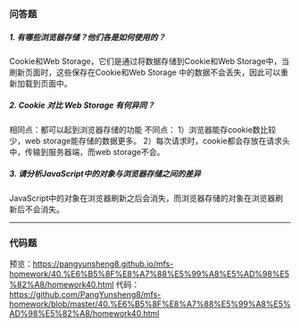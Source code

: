 ### 问答题
##### 1. 有哪些浏览器存储？他们各是如何使用的？
Cookie和Web Storage，它们是通过将数据存储到Cookie和Web Storage中，当刷新页面时，这些保存在Cookie和Web Storage
中的数据不会丢失，因此可以重新加载到页面中。
##### 2. Cookie 对比 Web Storage 有何异同？
相同点：都可以起到浏览器存储的功能
不同点：
1）浏览器能存cookie数比较少，web storage能存储的数据更多。
2）每次请求时，cookie都会存放在请求头中，传输到服务器端，而web storage不会。
##### 3. 请分析JavaScript中的对象与浏览器存储之间的差异
JavaScript中的对象在浏览器刷新之后会消失，而浏览器存储的对象在浏览器刷新后不会消失。

---
### 代码题
预览：https://pangyunsheng8.github.io/mfs-homework/40.%E6%B5%8F%E8%A7%88%E5%99%A8%E5%AD%98%E5%82%A8/homework40.html
代码：https://github.com/PangYunsheng8/mfs-homework/blob/master/40.%E6%B5%8F%E8%A7%88%E5%99%A8%E5%AD%98%E5%82%A8/homework40.html
